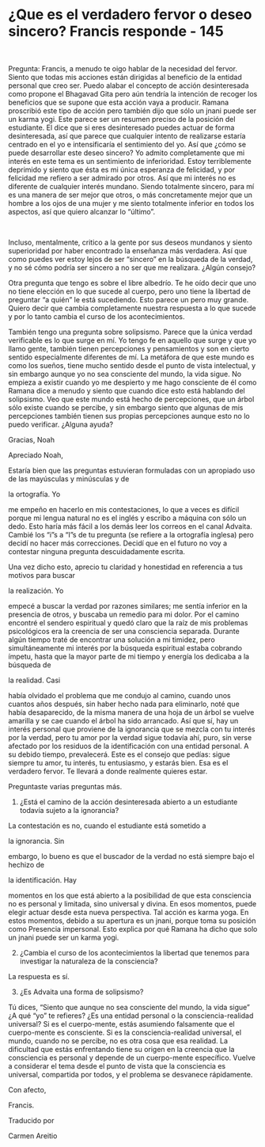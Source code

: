 # ¿Que es el verdadero fervor o deseo sincero? Francis responde - 145 

&nbsp; 

Pregunta: Francis, a menudo te oigo hablar de la necesidad del fervor. Siento que todas mis acciones est&aacute;n dirigidas al beneficio de la entidad personal que creo ser. Puedo alabar el concepto de acci&oacute;n desinteresada como propone el Bhagavad Gita pero a&uacute;n tendr&iacute;a la intenci&oacute;n de recoger los beneficios que se supone que esta acci&oacute;n vaya a producir. Ramana proscribi&oacute; este tipo de acci&oacute;n pero tambi&eacute;n dijo que s&oacute;lo un jnani puede ser un karma yogi. Este parece ser un resumen preciso de la posici&oacute;n del estudiante. El dice que si eres desinteresado puedes actuar de forma desinteresada, as&iacute; que parece que cualquier intento de realizarse estar&iacute;a centrado en el yo e intensificar&iacute;a el sentimiento del yo. As&iacute; que &iquest;c&oacute;mo se puede desarrollar este deseo sincero? Yo admito completamente que mi inter&eacute;s en este tema es un sentimiento de inferioridad. Estoy terriblemente deprimido y siento que &eacute;sta es mi &uacute;nica esperanza de felicidad, y por felicidad me refiero a ser admirado por otros. As&iacute; que mi inter&eacute;s no es diferente de cualquier inter&eacute;s mundano. Siendo totalmente sincero, para m&iacute; es una manera de ser mejor que otros, o m&aacute;s concretamente mejor que un hombre a los ojos de una mujer y me siento totalmente inferior en todos los aspectos, as&iacute; que quiero alcanzar lo &ldquo;&uacute;ltimo&rdquo;.

&nbsp; 

Incluso, mentalmente, critico a la gente por sus deseos mundanos y siento superioridad por haber encontrado la ense&ntilde;anza m&aacute;s verdadera. As&iacute; que como puedes ver estoy lejos de ser &ldquo;sincero&rdquo; en la b&uacute;squeda de la verdad, y no s&eacute; c&oacute;mo podr&iacute;a ser sincero a no ser que me realizara. &iquest;Alg&uacute;n consejo? 

Otra pregunta que tengo es sobre el libre albedr&iacute;o. Te he o&iacute;do decir que uno no tiene elecci&oacute;n en lo que sucede al cuerpo, pero uno tiene la libertad de preguntar &ldquo;a qui&eacute;n&rdquo; le est&aacute; sucediendo. Esto parece un pero muy grande. Quiero decir que cambia completamente nuestra respuesta a lo que sucede y por lo tanto cambia el curso de los acontecimientos. 

Tambi&eacute;n tengo una pregunta sobre solipsismo. Parece que la &uacute;nica verdad verificable es lo que surge en m&iacute;. Yo tengo fe en aquello que surge y que yo llamo gente, tambi&eacute;n tienen percepciones y pensamientos y son en cierto sentido especialmente diferentes de m&iacute;. La met&aacute;fora de que este mundo es como los sue&ntilde;os, tiene mucho sentido desde el punto de vista intelectual, y sin embargo aunque yo no sea consciente del mundo, la vida sigue. No empieza a existir cuando yo me despierto y me hago consciente de &eacute;l como Ramana dice a menudo y siento que cuando dice esto est&aacute; hablando del solipsismo. Veo que este mundo est&aacute; hecho de percepciones, que un &aacute;rbol s&oacute;lo existe cuando se percibe, y sin embargo siento que algunas de mis percepciones tambi&eacute;n tienen sus propias percepciones aunque esto no lo puedo verificar. &iquest;Alguna ayuda? 

Gracias, Noah

Apreciado Noah,

Estar&iacute;a bien que las preguntas estuvieran formuladas con un apropiado uso de las may&uacute;sculas y min&uacute;sculas y de 

la ortograf&iacute;a. Yo

 me empe&ntilde;o en hacerlo en mis contestaciones, lo que a veces es dif&iacute;cil porque mi lengua natural no es el ingl&eacute;s y escribo a m&aacute;quina con s&oacute;lo un dedo. Esto har&iacute;a m&aacute;s f&aacute;cil a los dem&aacute;s leer los correos en el canal Advaita. Cambi&eacute; los &ldquo;i&rdquo;s a &ldquo;I&rdquo;s de tu pregunta (se refiere a la ortograf&iacute;a inglesa) pero decid&iacute; no hacer m&aacute;s correcciones. Decid&iacute; que en el futuro no voy a contestar ninguna pregunta descuidadamente escrita. 

Una vez dicho esto, aprecio tu claridad y honestidad en referencia a tus motivos para buscar 

la realizaci&oacute;n. Yo

 empec&eacute; a buscar la verdad por razones similares; me sent&iacute;a inferior en la presencia de otros, y buscaba un remedio para mi dolor. Por el camino encontr&eacute; el sendero espiritual y qued&oacute; claro que la ra&iacute;z de mis problemas psicol&oacute;gicos era la creencia de ser una consciencia separada. Durante alg&uacute;n tiempo trat&eacute; de encontrar una soluci&oacute;n a mi timidez, pero simult&aacute;neamente mi inter&eacute;s por la b&uacute;squeda espiritual estaba cobrando &iacute;mpetu, hasta que la mayor parte de mi tiempo y energ&iacute;a los dedicaba a la b&uacute;squeda de 

la realidad. Casi

 hab&iacute;a olvidado el problema que me condujo al camino, cuando unos cuantos a&ntilde;os despu&eacute;s, sin haber hecho nada para eliminarlo, not&eacute; que hab&iacute;a desaparecido, de la misma manera de una hoja de un &aacute;rbol se vuelve amarilla y se cae cuando el &aacute;rbol ha sido arrancado. As&iacute; que s&iacute;, hay un inter&eacute;s personal que proviene de la ignorancia que se mezcla con tu inter&eacute;s por la verdad, pero tu amor por la verdad sigue todav&iacute;a ah&iacute;, puro, sin verse afectado por los residuos de la identificaci&oacute;n con una entidad personal. A su debido tiempo, prevalecer&aacute;. Este es el consejo que ped&iacute;as: sigue siempre tu amor, tu inter&eacute;s, tu entusiasmo, y estar&aacute;s bien. Esa es el verdadero fervor. Te llevar&aacute; a donde realmente quieres estar.

Preguntaste varias preguntas m&aacute;s.

1. &iquest;Est&aacute; el camino de la acci&oacute;n desinteresada abierto a un estudiante todav&iacute;a sujeto a la ignorancia? 

La contestaci&oacute;n es no, cuando el estudiante est&aacute; sometido a 

la ignorancia. Sin

 embargo, lo bueno es que el buscador de la verdad no est&aacute; siempre bajo el hechizo de 

la identificaci&oacute;n. Hay

 momentos en los que est&aacute; abierto a la posibilidad de que esta consciencia no es personal y limitada, sino universal y divina. En esos momentos, puede elegir actuar desde esta nueva perspectiva. Tal acci&oacute;n es karma yoga. En estos momentos, debido a su apertura es un jnani, porque toma su posici&oacute;n como Presencia impersonal. Esto explica por qu&eacute; Ramana ha dicho que solo un jnani puede ser un karma yogi.

2. &iquest;Cambia el curso de los acontecimientos la libertad que tenemos para investigar la naturaleza de la consciencia? 

La respuesta es s&iacute;.

3. &iquest;Es Advaita una forma de solipsismo? 

T&uacute; dices, &ldquo;Siento que aunque no sea consciente del mundo, la vida sigue&rdquo; &iquest;A qu&eacute; &ldquo;yo&rdquo; te refieres? &iquest;Es una entidad personal o la consciencia-realidad universal? Si es el cuerpo-mente, est&aacute;s asumiendo falsamente que el cuerpo-mente es consciente. Si es la consciencia-realidad universal, el mundo, cuando no se percibe, no es otra cosa que esa realidad. La dificultad que est&aacute;s enfrentando tiene su origen en la creencia que la consciencia es personal y depende de un cuerpo-mente espec&iacute;fico. Vuelve a considerar el tema desde el punto de vista que la consciencia es universal, compartida por todos, y el problema se desvanece r&aacute;pidamente.

Con afecto, 

Francis.

Traducido por 

Carmen Areitio

